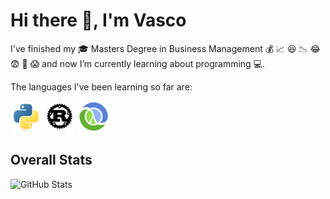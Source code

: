 # Hi there 👋, I'm Vasco

I've finished my :mortar_board: Masters Degree in Business Management :moneybag: :chart_with_upwards_trend: :satisfied: :chart_with_downwards_trend: :joy: :fearful: :money_with_wings: :scream: and now I’m currently learning about programming :computer:.

The languages I've been learning so far are:

<img src="https://raw.githubusercontent.com/devicons/devicon/master/icons/python/python-original.svg" height="50">
<img src="https://raw.githubusercontent.com/devicons/devicon/master/icons/rust/rust-plain.svg" height="50">
<img src="https://raw.githubusercontent.com/devicons/devicon/master/icons/clojure/clojure-original.svg" height="50">

## Overall Stats

![GitHub Stats](https://github-readme-stats.vercel.app/api?username=vascoferreira25&show_icons=true&theme=cobalt)

<!--
**vascoferreira25/vascoferreira25** is a ✨ _special_ ✨ repository because its `README.md` (this file) appears on your GitHub profile.

Here are some ideas to get you started:

- 🔭 I’m currently working on ...
- 🌱 I’m currently learning ...
- 👯 I’m looking to collaborate on ...
- 🤔 I’m looking for help with ...
- 💬 Ask me about ...
- 📫 How to reach me: ...
- 😄 Pronouns: ...
- ⚡ Fun fact: ...
-->
